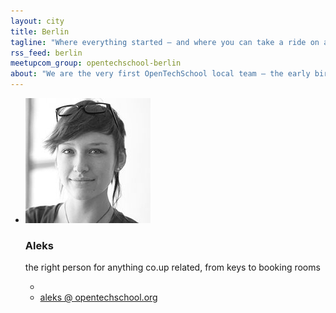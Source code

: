 ```yaml
---
layout: city
title: Berlin
tagline: "Where everything started – and where you can take a ride on a rotating TV tower"
rss_feed: berlin
meetupcom_group: opentechschool-berlin
about: "We are the very first OpenTechSchool local team – the early birds! The venue that supported us from the very beginning and where we're hosting our events is the fantastic co-working space co.up. This is also where we have our bi-weekly breakfast meeting – the best way to meet us and talk together about new ideas and projects!"
---
```



<ul class="float_list float_list_4 team_list">

  <li class="member">
    <img src="/images/team/Aleks.jpg">
    <h3>Aleks</h3>
    <p>the right person for anything co.up related, from keys to booking rooms</a>
    <ul class="member_links">
      <li>
      <li>
        <a href="mailto:aleks[at]opentechschool dot org">aleks @ opentechschool.org</a>
      </li>
    </ul>
  </li>

</ul>
